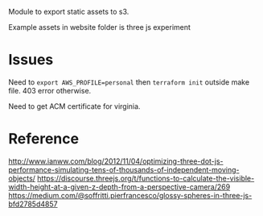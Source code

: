 Module to export static assets to s3. 

Example assets in website folder is three js experiment

# Issues

Need to `export AWS_PROFILE=personal` then `terraform init` outside make file. 
403 error otherwise.

Need to get ACM certificate for virginia.

# Reference
http://www.ianww.com/blog/2012/11/04/optimizing-three-dot-js-performance-simulating-tens-of-thousands-of-independent-moving-objects/
https://discourse.threejs.org/t/functions-to-calculate-the-visible-width-height-at-a-given-z-depth-from-a-perspective-camera/269
https://medium.com/@soffritti.pierfrancesco/glossy-spheres-in-three-js-bfd2785d4857

